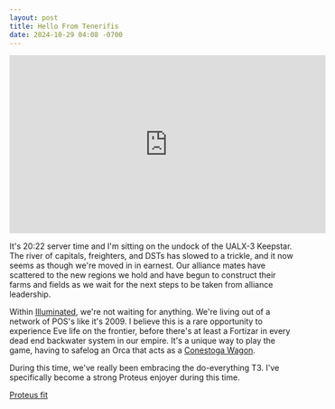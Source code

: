 ```yaml
---
layout: post
title: Hello From Tenerifis
date: 2024-10-29 04:08 -0700
---
```


<iframe width="560" height="315" src="https://www.youtube.com/embed/4__LAkJI74Q?si=bVktqJ8lsSDbS3vC" title="YouTube video player" frameborder="0" allow="accelerometer; autoplay; clipboard-write; encrypted-media; gyroscope; picture-in-picture; web-share" referrerpolicy="strict-origin-when-cross-origin" allowfullscreen></iframe>

It's 20:22 server time and I'm sitting on the undock of the UALX-3 Keepstar. The river of capitals, freighters, and DSTs has slowed to a trickle, and it now seems as though we're moved in in earnest. Our alliance mates have scattered to the new regions we hold and have begun to construct their farms and fields as we wait for the next steps to be taken from alliance leadership.

Within [Illuminated](https://illuminatedcorp.com), we're not waiting for anything. We're living out of a network of POS's like it's 2009. I believe this is a rare opportunity to experience Eve life on the frontier, before there's at least a Fortizar in every dead end backwater system in our empire. It's a unique way to play the game, having to safelog an Orca that acts as a [Conestoga Wagon](https://en.wikipedia.org/wiki/Conestoga_wagon).

During this time, we've really been embracing the do-everything T3. I've specifically become a strong Proteus enjoyer during this time.

[Proteus fit](https://pastebin.com/a3AtMiAh)
